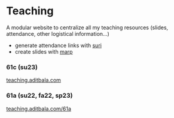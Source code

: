 # Teaching

A modular website to centralize all my teaching resources (slides, attendance, other logistical information...)

- generate attendance links with [suri](https://github.com/jstayton/suri)
- create slides with [marp](https://github.com/adit-bala/CS61A-slides)

### 61c (su23)

[teaching.aditbala.com](https://teaching.aditbala.com)

### 61a (su22, fa22, sp23)

[teaching.aditbala.com/61a](https://teaching.aditbala.com/61a)
